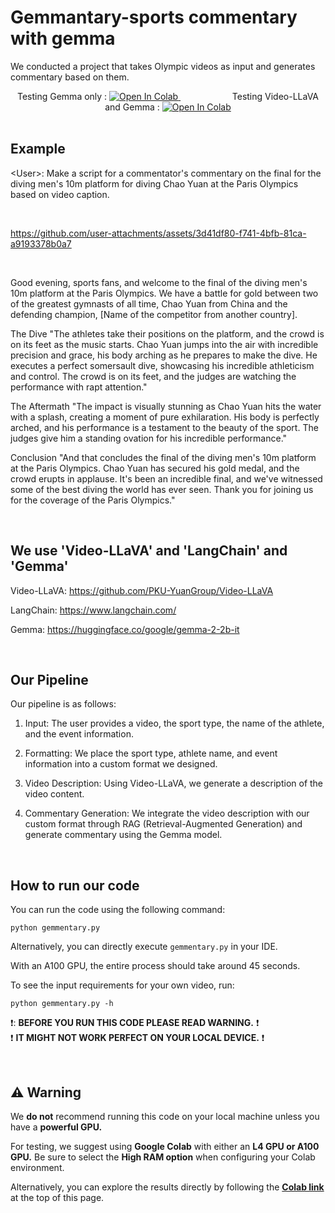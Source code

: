 # Gemmantary-sports commentary with gemma

We conducted a project that takes Olympic videos as input and generates commentary based on them.

<div align="center">
  <span>Testing Gemma only : </span>
  <a target="_blank" href="https://colab.research.google.com/drive/1PuezmbUfrJPvqJUM5qnOuUm5kPrbUV6X?usp=sharing">
    <img src="https://colab.research.google.com/assets/colab-badge.svg" alt="Open In Colab"/>
  </a>
  &nbsp;&nbsp;&nbsp;&nbsp;&nbsp;&nbsp;&nbsp;&nbsp;&nbsp;&nbsp;&nbsp;&nbsp;&nbsp;&nbsp;&nbsp;&nbsp;&nbsp;&nbsp;&nbsp;&nbsp;
  <span>Testing Video-LLaVA and Gemma : </span>
  <a target="_blank" href="https://colab.research.google.com/drive/1PuezmbUfrJPvqJUM5qnOuUm5kPrbUV6X?usp=sharing">
    <img src="https://colab.research.google.com/assets/colab-badge.svg" alt="Open In Colab"/>
  </a>
</div>


<br>

## Example

\<User\>: Make a script for a commentator's commentary on the final for the diving men's 10m platform for diving Chao Yuan at the Paris Olympics based on video caption.


<br>

https://github.com/user-attachments/assets/3d41df80-f741-4bfb-81ca-a9193378b0a7

<br>

Good evening, sports fans, and welcome to the final of the diving men's 10m platform at the Paris Olympics. We have a battle for gold between two of the greatest gymnasts of all time, Chao Yuan from China and the defending champion, [Name of the competitor from another country].

The Dive "The athletes take their positions on the platform, and the crowd is on its feet as the music starts. Chao Yuan jumps into the air with incredible precision and grace, his body arching as he prepares to make the dive. He executes a perfect somersault dive, showcasing his incredible athleticism and control. The crowd is on its feet, and the judges are watching the performance with rapt attention."

The Aftermath "The impact is visually stunning as Chao Yuan hits the water with a splash, creating a moment of pure exhilaration. His body is perfectly arched, and his performance is a testament to the beauty of the sport. The judges give him a standing ovation for his incredible performance."

Conclusion "And that concludes the final of the diving men's 10m platform at the Paris Olympics. Chao Yuan has secured his gold medal, and the crowd erupts in applause. It's been an incredible final, and we've witnessed some of the best diving the world has ever seen. Thank you for joining us for the coverage of the Paris Olympics."


<br>

## We use 'Video-LLaVA' and 'LangChain' and 'Gemma'

Video-LLaVA: https://github.com/PKU-YuanGroup/Video-LLaVA 

LangChain: https://www.langchain.com/

Gemma: https://huggingface.co/google/gemma-2-2b-it

<br>

## Our Pipeline

Our pipeline is as follows:

1. Input: The user provides a video, the sport type, the name of the athlete, and the event information.

2. Formatting: We place the sport type, athlete name, and event information into a custom format we designed.

3. Video Description: Using Video-LLaVA, we generate a description of the video content.

4. Commentary Generation: We integrate the video description with our custom format through RAG (Retrieval-Augmented Generation) and generate commentary using the Gemma model.


<br>

## How to run our code


You can run the code using the following command:

```cli
python gemmentary.py
```

Alternatively, you can directly execute `gemmentary.py` in your IDE.

With an A100 GPU, the entire process should take around 45 seconds.

To see the input requirements for your own video, run:
```cli
python gemmentary.py -h 
```

:heavy_exclamation_mark:: **BEFORE YOU RUN THIS CODE PLEASE READ WARNING.** :heavy_exclamation_mark:
<br>
:heavy_exclamation_mark: **IT MIGHT NOT WORK PERFECT ON YOUR LOCAL DEVICE.** :heavy_exclamation_mark:

<br>

## :warning: Warning

We **do not** recommend running this code on your local machine unless you have a **powerful GPU.**

For testing, we suggest using **Google Colab** with either an **L4 GPU or A100 GPU.** Be sure to select the **High RAM option** when configuring your Colab environment.

Alternatively, you can explore the results directly by following the [**Colab link**](https://colab.research.google.com/drive/1PuezmbUfrJPvqJUM5qnOuUm5kPrbUV6X?usp=sharing) at the top of this page.



